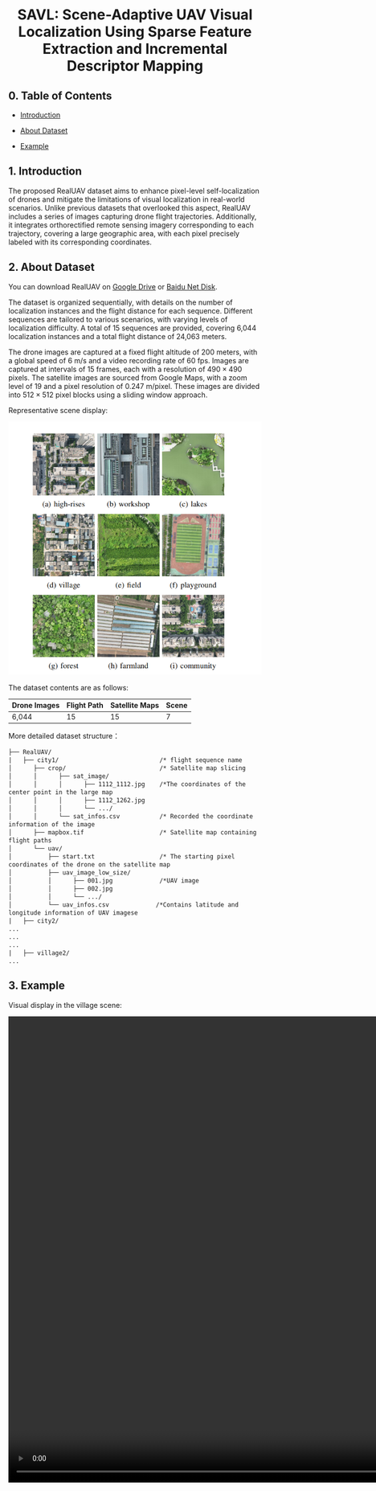 <h1 align="center"> SAVL: Scene-Adaptive UAV Visual Localization Using Sparse Feature Extraction and Incremental Descriptor Mapping </h1>


## 0. Table of Contents

* [Introduction](#1-introduction)

* [About Dataset](#2-about-dataset)

* [Example](#3-example)

  

## 1. Introduction

The proposed RealUAV dataset aims to enhance pixel-level self-localization of drones and mitigate the limitations of visual localization in real-world scenarios. Unlike previous datasets that overlooked this aspect, RealUAV includes a series of images capturing drone flight trajectories. Additionally, it integrates orthorectified remote sensing imagery corresponding to each trajectory, covering a large geographic area, with each pixel precisely labeled with its corresponding coordinates.

## 2. About Dataset

You can download RealUAV  on [Google Drive](https://drive.google.com/file/d/1lLf2vs6OhOiA5KMhp3VYnm5dtUTOffam/view?usp=sharing) or [Baidu Net Disk](https://pan.baidu.com/s/13zgbP3Kjk1FDfZ47fBaC0g?pwd=rsai ).

The dataset is organized sequentially, with details on the number of localization instances and the flight distance for each sequence. Different sequences are tailored to various scenarios, with varying levels of localization difficulty. A total of 15 sequences are provided, covering 6,044 localization instances and a total flight distance of 24,063 meters.

The drone images are captured at a fixed flight altitude of 200 meters, with a global speed of 6 m/s and a video recording rate of 60 fps. Images are captured at intervals of 15 frames, each with a resolution of $490 \times 490$ pixels. The satellite images are sourced from Google Maps, with a zoom level of 19 and a pixel resolution of 0.247 m/pixel. These images are divided into $512 \times 512$ pixel blocks using a sliding window approach.

Representative scene display:

<img src="assets/image-20250210095028344.png" alt="image-20250210095028344" style="zoom: 67%;" />

The dataset contents are as follows:

| Drone Images | Flight Path | Satellite Maps | Scene |
| ------------ | ----------- | -------------- | ------------- |
| 6,044        | 15          | 15             |7|


More detailed dataset structure：

```
├── RealUAV/
|	├── city1/                            /* flight sequence name
│      ├── crop/                          /* Satellite map slicing
│      │      ├── sat_image/
│      │      │      ├── 1112_1112.jpg    /*The coordinates of the center point in the large map
│      │      │      ├── 1112_1262.jpg
│      │      │      └── .../
│      │      └── sat_infos.csv           /* Recorded the coordinate information of the image
│      ├── mapbox.tif                     /* Satellite map containing flight paths
│      └── uav/
│          ├── start.txt                  /* The starting pixel coordinates of the drone on the satellite map
│          ├── uav_image_low_size/
│          │      ├── 001.jpg             /*UAV image
│          │      ├── 002.jpg
│          │      └── .../
│          └── uav_infos.csv             /*Contains latitude and longitude information of UAV imagese
|	├── city2/                            
...
...
...
|	├── village2/  
...
```

## 3. Example

Visual display in the village scene:

<video width="1200" height="928" controls>   <source src="assets\demo.mp4" type="video/mp4">   您的浏览器不支持 HTML5 视频。 </video>

